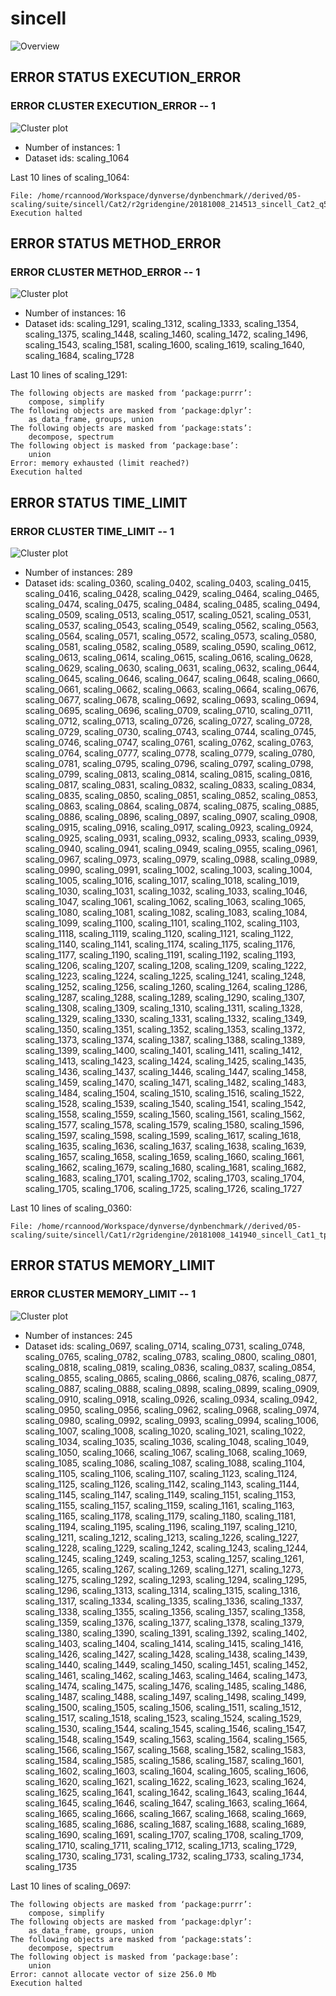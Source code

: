 # sincell
![Overview](sincell.png)

## ERROR STATUS EXECUTION_ERROR

### ERROR CLUSTER EXECUTION_ERROR -- 1
![Cluster plot](error_class_plots/sincell_execution_error_1.png)

 * Number of instances: 1
 * Dataset ids: scaling_1064

Last 10 lines of scaling_1064:
```
File: /home/rcannood/Workspace/dynverse/dynbenchmark//derived/05-scaling/suite/sincell/Cat2/r2gridengine/20181008_214513_sincell_Cat2_q5qzcawOgp/log/log.384.e.txt
Execution halted
```

## ERROR STATUS METHOD_ERROR

### ERROR CLUSTER METHOD_ERROR -- 1
![Cluster plot](error_class_plots/sincell_method_error_1.png)

 * Number of instances: 16
 * Dataset ids: scaling_1291, scaling_1312, scaling_1333, scaling_1354, scaling_1375, scaling_1448, scaling_1460, scaling_1472, scaling_1496, scaling_1543, scaling_1581, scaling_1600, scaling_1619, scaling_1640, scaling_1684, scaling_1728

Last 10 lines of scaling_1291:
```
The following objects are masked from ‘package:purrr’:
    compose, simplify
The following objects are masked from ‘package:dplyr’:
    as_data_frame, groups, union
The following objects are masked from ‘package:stats’:
    decompose, spectrum
The following object is masked from ‘package:base’:
    union
Error: memory exhausted (limit reached?)
Execution halted
```

## ERROR STATUS TIME_LIMIT

### ERROR CLUSTER TIME_LIMIT -- 1
![Cluster plot](error_class_plots/sincell_time_limit_1.png)

 * Number of instances: 289
 * Dataset ids: scaling_0360, scaling_0402, scaling_0403, scaling_0415, scaling_0416, scaling_0428, scaling_0429, scaling_0464, scaling_0465, scaling_0474, scaling_0475, scaling_0484, scaling_0485, scaling_0494, scaling_0509, scaling_0513, scaling_0517, scaling_0521, scaling_0531, scaling_0537, scaling_0543, scaling_0549, scaling_0562, scaling_0563, scaling_0564, scaling_0571, scaling_0572, scaling_0573, scaling_0580, scaling_0581, scaling_0582, scaling_0589, scaling_0590, scaling_0612, scaling_0613, scaling_0614, scaling_0615, scaling_0616, scaling_0628, scaling_0629, scaling_0630, scaling_0631, scaling_0632, scaling_0644, scaling_0645, scaling_0646, scaling_0647, scaling_0648, scaling_0660, scaling_0661, scaling_0662, scaling_0663, scaling_0664, scaling_0676, scaling_0677, scaling_0678, scaling_0692, scaling_0693, scaling_0694, scaling_0695, scaling_0696, scaling_0709, scaling_0710, scaling_0711, scaling_0712, scaling_0713, scaling_0726, scaling_0727, scaling_0728, scaling_0729, scaling_0730, scaling_0743, scaling_0744, scaling_0745, scaling_0746, scaling_0747, scaling_0761, scaling_0762, scaling_0763, scaling_0764, scaling_0777, scaling_0778, scaling_0779, scaling_0780, scaling_0781, scaling_0795, scaling_0796, scaling_0797, scaling_0798, scaling_0799, scaling_0813, scaling_0814, scaling_0815, scaling_0816, scaling_0817, scaling_0831, scaling_0832, scaling_0833, scaling_0834, scaling_0835, scaling_0850, scaling_0851, scaling_0852, scaling_0853, scaling_0863, scaling_0864, scaling_0874, scaling_0875, scaling_0885, scaling_0886, scaling_0896, scaling_0897, scaling_0907, scaling_0908, scaling_0915, scaling_0916, scaling_0917, scaling_0923, scaling_0924, scaling_0925, scaling_0931, scaling_0932, scaling_0933, scaling_0939, scaling_0940, scaling_0941, scaling_0949, scaling_0955, scaling_0961, scaling_0967, scaling_0973, scaling_0979, scaling_0988, scaling_0989, scaling_0990, scaling_0991, scaling_1002, scaling_1003, scaling_1004, scaling_1005, scaling_1016, scaling_1017, scaling_1018, scaling_1019, scaling_1030, scaling_1031, scaling_1032, scaling_1033, scaling_1046, scaling_1047, scaling_1061, scaling_1062, scaling_1063, scaling_1065, scaling_1080, scaling_1081, scaling_1082, scaling_1083, scaling_1084, scaling_1099, scaling_1100, scaling_1101, scaling_1102, scaling_1103, scaling_1118, scaling_1119, scaling_1120, scaling_1121, scaling_1122, scaling_1140, scaling_1141, scaling_1174, scaling_1175, scaling_1176, scaling_1177, scaling_1190, scaling_1191, scaling_1192, scaling_1193, scaling_1206, scaling_1207, scaling_1208, scaling_1209, scaling_1222, scaling_1223, scaling_1224, scaling_1225, scaling_1241, scaling_1248, scaling_1252, scaling_1256, scaling_1260, scaling_1264, scaling_1286, scaling_1287, scaling_1288, scaling_1289, scaling_1290, scaling_1307, scaling_1308, scaling_1309, scaling_1310, scaling_1311, scaling_1328, scaling_1329, scaling_1330, scaling_1331, scaling_1332, scaling_1349, scaling_1350, scaling_1351, scaling_1352, scaling_1353, scaling_1372, scaling_1373, scaling_1374, scaling_1387, scaling_1388, scaling_1389, scaling_1399, scaling_1400, scaling_1401, scaling_1411, scaling_1412, scaling_1413, scaling_1423, scaling_1424, scaling_1425, scaling_1435, scaling_1436, scaling_1437, scaling_1446, scaling_1447, scaling_1458, scaling_1459, scaling_1470, scaling_1471, scaling_1482, scaling_1483, scaling_1484, scaling_1504, scaling_1510, scaling_1516, scaling_1522, scaling_1528, scaling_1539, scaling_1540, scaling_1541, scaling_1542, scaling_1558, scaling_1559, scaling_1560, scaling_1561, scaling_1562, scaling_1577, scaling_1578, scaling_1579, scaling_1580, scaling_1596, scaling_1597, scaling_1598, scaling_1599, scaling_1617, scaling_1618, scaling_1635, scaling_1636, scaling_1637, scaling_1638, scaling_1639, scaling_1657, scaling_1658, scaling_1659, scaling_1660, scaling_1661, scaling_1662, scaling_1679, scaling_1680, scaling_1681, scaling_1682, scaling_1683, scaling_1701, scaling_1702, scaling_1703, scaling_1704, scaling_1705, scaling_1706, scaling_1725, scaling_1726, scaling_1727

Last 10 lines of scaling_0360:
```
File: /home/rcannood/Workspace/dynverse/dynbenchmark//derived/05-scaling/suite/sincell/Cat1/r2gridengine/20181008_141940_sincell_Cat1_tpM0jWZyAF/log/log.360.e.txt
```

## ERROR STATUS MEMORY_LIMIT

### ERROR CLUSTER MEMORY_LIMIT -- 1
![Cluster plot](error_class_plots/sincell_memory_limit_1.png)

 * Number of instances: 245
 * Dataset ids: scaling_0697, scaling_0714, scaling_0731, scaling_0748, scaling_0765, scaling_0782, scaling_0783, scaling_0800, scaling_0801, scaling_0818, scaling_0819, scaling_0836, scaling_0837, scaling_0854, scaling_0855, scaling_0865, scaling_0866, scaling_0876, scaling_0877, scaling_0887, scaling_0888, scaling_0898, scaling_0899, scaling_0909, scaling_0910, scaling_0918, scaling_0926, scaling_0934, scaling_0942, scaling_0950, scaling_0956, scaling_0962, scaling_0968, scaling_0974, scaling_0980, scaling_0992, scaling_0993, scaling_0994, scaling_1006, scaling_1007, scaling_1008, scaling_1020, scaling_1021, scaling_1022, scaling_1034, scaling_1035, scaling_1036, scaling_1048, scaling_1049, scaling_1050, scaling_1066, scaling_1067, scaling_1068, scaling_1069, scaling_1085, scaling_1086, scaling_1087, scaling_1088, scaling_1104, scaling_1105, scaling_1106, scaling_1107, scaling_1123, scaling_1124, scaling_1125, scaling_1126, scaling_1142, scaling_1143, scaling_1144, scaling_1145, scaling_1147, scaling_1149, scaling_1151, scaling_1153, scaling_1155, scaling_1157, scaling_1159, scaling_1161, scaling_1163, scaling_1165, scaling_1178, scaling_1179, scaling_1180, scaling_1181, scaling_1194, scaling_1195, scaling_1196, scaling_1197, scaling_1210, scaling_1211, scaling_1212, scaling_1213, scaling_1226, scaling_1227, scaling_1228, scaling_1229, scaling_1242, scaling_1243, scaling_1244, scaling_1245, scaling_1249, scaling_1253, scaling_1257, scaling_1261, scaling_1265, scaling_1267, scaling_1269, scaling_1271, scaling_1273, scaling_1275, scaling_1292, scaling_1293, scaling_1294, scaling_1295, scaling_1296, scaling_1313, scaling_1314, scaling_1315, scaling_1316, scaling_1317, scaling_1334, scaling_1335, scaling_1336, scaling_1337, scaling_1338, scaling_1355, scaling_1356, scaling_1357, scaling_1358, scaling_1359, scaling_1376, scaling_1377, scaling_1378, scaling_1379, scaling_1380, scaling_1390, scaling_1391, scaling_1392, scaling_1402, scaling_1403, scaling_1404, scaling_1414, scaling_1415, scaling_1416, scaling_1426, scaling_1427, scaling_1428, scaling_1438, scaling_1439, scaling_1440, scaling_1449, scaling_1450, scaling_1451, scaling_1452, scaling_1461, scaling_1462, scaling_1463, scaling_1464, scaling_1473, scaling_1474, scaling_1475, scaling_1476, scaling_1485, scaling_1486, scaling_1487, scaling_1488, scaling_1497, scaling_1498, scaling_1499, scaling_1500, scaling_1505, scaling_1506, scaling_1511, scaling_1512, scaling_1517, scaling_1518, scaling_1523, scaling_1524, scaling_1529, scaling_1530, scaling_1544, scaling_1545, scaling_1546, scaling_1547, scaling_1548, scaling_1549, scaling_1563, scaling_1564, scaling_1565, scaling_1566, scaling_1567, scaling_1568, scaling_1582, scaling_1583, scaling_1584, scaling_1585, scaling_1586, scaling_1587, scaling_1601, scaling_1602, scaling_1603, scaling_1604, scaling_1605, scaling_1606, scaling_1620, scaling_1621, scaling_1622, scaling_1623, scaling_1624, scaling_1625, scaling_1641, scaling_1642, scaling_1643, scaling_1644, scaling_1645, scaling_1646, scaling_1647, scaling_1663, scaling_1664, scaling_1665, scaling_1666, scaling_1667, scaling_1668, scaling_1669, scaling_1685, scaling_1686, scaling_1687, scaling_1688, scaling_1689, scaling_1690, scaling_1691, scaling_1707, scaling_1708, scaling_1709, scaling_1710, scaling_1711, scaling_1712, scaling_1713, scaling_1729, scaling_1730, scaling_1731, scaling_1732, scaling_1733, scaling_1734, scaling_1735

Last 10 lines of scaling_0697:
```
The following objects are masked from ‘package:purrr’:
    compose, simplify
The following objects are masked from ‘package:dplyr’:
    as_data_frame, groups, union
The following objects are masked from ‘package:stats’:
    decompose, spectrum
The following object is masked from ‘package:base’:
    union
Error: cannot allocate vector of size 256.0 Mb
Execution halted
```


